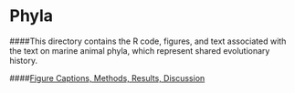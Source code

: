 # Phyla
####This directory contains the R code, figures, and text associated with the text on marine animal phyla, which represent shared evolutionary history.

####[Figure Captions, Methods, Results, Discussion](https://docs.google.com/document/d/1_wcM9ApQTi-13C6zThUIijxmS6XjE6zbO1NdTgEEShs/edit?usp=sharing)
